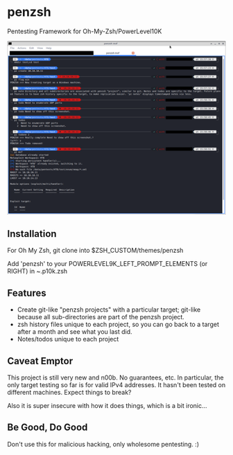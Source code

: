 # penzsh
Pentesting Framework for Oh-My-Zsh/PowerLevel10K

![Screenshot of penzsh in action](penzsh.png)

## Installation
For Oh My Zsh, git clone into $ZSH_CUSTOM/themes/penzsh

Add 'penzsh' to your POWERLEVEL9K_LEFT_PROMPT_ELEMENTS (or RIGHT) in ~.p10k.zsh

## Features
   - Create git-like "penzsh projects" with a particular target; git-like because all sub-directories are part of the penzsh project.
   - zsh history files unique to each project, so you can go back to a target after a month and see what you last did.
   - Notes/todos unique to each project

## Caveat Emptor
This project is still very new and n00b. No guarantees, etc. In particular, the only target testing so far is for valid IPv4 addresses. It hasn't been tested on different machines. Expect things to break?

Also it is super insecure with how it does things, which is a bit ironic...

## Be Good, Do Good
Don't use this for malicious hacking, only wholesome pentesting. :)
